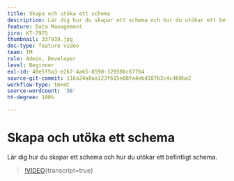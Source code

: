 ```yaml
---
title: Skapa och utöka ett schema
description: Lär dig hur du skapar ett schema och hur du utökar ett befintligt schema.
feature: Data Management
jira: KT-7975
thumbnail: 337939.jpg
doc-type: feature video
team: TM
role: Admin, Developer
level: Beginner
exl-id: 40e5f5a3-e267-4a65-8590-32958bc67764
source-git-commit: 116a24a8aa123f615e08fa4ebd187b3c4c460ba2
workflow-type: tm+mt
source-wordcount: '38'
ht-degree: 100%

---
```


# Skapa och utöka ett schema

Lär dig hur du skapar ett schema och hur du utökar ett befintligt schema.

>[!VIDEO](https://video.tv.adobe.com/v/337939?quality=12&learn=on){transcript=true}
